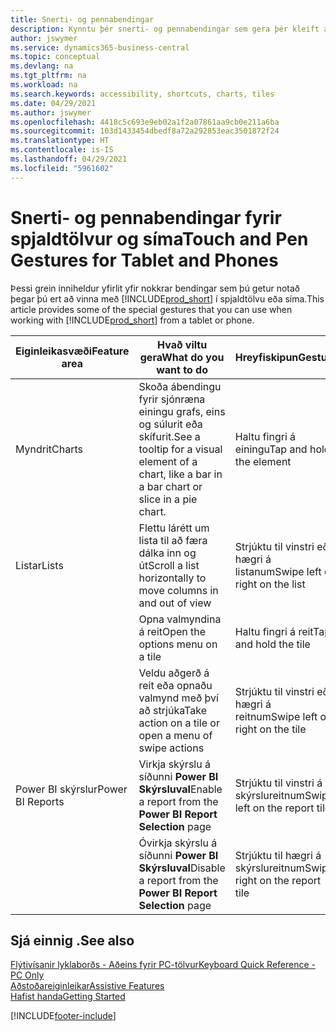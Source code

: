 ```yaml
---
title: Snerti- og pennabendingar
description: Kynntu þér snerti- og pennabendingar sem gera þér kleift að vinna á einfaldan hátt með gögn í spjaldtölvum og símum.
author: jswymer
ms.service: dynamics365-business-central
ms.topic: conceptual
ms.devlang: na
ms.tgt_pltfrm: na
ms.workload: na
ms.search.keywords: accessibility, shortcuts, charts, tiles
ms.date: 04/29/2021
ms.author: jswymer
ms.openlocfilehash: 4418c5c693e9eb02a1f2a07861aa9cb0e211a6ba
ms.sourcegitcommit: 103d1433454dbedf8a72a292853eac3501872f24
ms.translationtype: HT
ms.contentlocale: is-IS
ms.lasthandoff: 04/29/2021
ms.locfileid: "5961602"
---
```

# <a name="touch-and-pen-gestures-for-tablet-and-phones"></a><span data-ttu-id="1d99c-103">Snerti- og pennabendingar fyrir spjaldtölvur og síma</span><span class="sxs-lookup"><span data-stu-id="1d99c-103">Touch and Pen Gestures for Tablet and Phones</span></span> 

<span data-ttu-id="1d99c-104">Þessi grein inniheldur yfirlit yfir nokkrar bendingar sem þú getur notað þegar þú ert að vinna með [!INCLUDE[prod_short](includes/prod_short.md)] í spjaldtölvu eða síma.</span><span class="sxs-lookup"><span data-stu-id="1d99c-104">This article provides some of the special gestures that you can use when working with [!INCLUDE[prod_short](includes/prod_short.md)] from a tablet or phone.</span></span>

|<span data-ttu-id="1d99c-105">Eiginleikasvæði</span><span class="sxs-lookup"><span data-stu-id="1d99c-105">Feature area</span></span>|<span data-ttu-id="1d99c-106">Hvað viltu gera</span><span class="sxs-lookup"><span data-stu-id="1d99c-106">What do you want to do</span></span>|<span data-ttu-id="1d99c-107">Hreyfiskipun</span><span class="sxs-lookup"><span data-stu-id="1d99c-107">Gesture</span></span>|<span data-ttu-id="1d99c-108">Stuðningur við spjaldtölvu</span><span class="sxs-lookup"><span data-stu-id="1d99c-108">Tablet support</span></span>|<span data-ttu-id="1d99c-109">Símaþjónusta</span><span class="sxs-lookup"><span data-stu-id="1d99c-109">Phone support</span></span>|
|------------|----------------------|-------|--------------|-------------|
|<span data-ttu-id="1d99c-110">Myndrit</span><span class="sxs-lookup"><span data-stu-id="1d99c-110">Charts</span></span>|<span data-ttu-id="1d99c-111">Skoða ábendingu fyrir sjónræna einingu grafs, eins og súlurit eða skífurit.</span><span class="sxs-lookup"><span data-stu-id="1d99c-111">See a tooltip for a visual element of a chart, like a bar in a bar chart or slice in a pie chart.</span></span>|<span data-ttu-id="1d99c-112">Haltu fingri á einingu</span><span class="sxs-lookup"><span data-stu-id="1d99c-112">Tap and hold the element</span></span>|<span data-ttu-id="1d99c-113">Já</span><span class="sxs-lookup"><span data-stu-id="1d99c-113">Yes</span></span>|<span data-ttu-id="1d99c-114">Já</span><span class="sxs-lookup"><span data-stu-id="1d99c-114">Yes</span></span>|
|<span data-ttu-id="1d99c-115">Listar</span><span class="sxs-lookup"><span data-stu-id="1d99c-115">Lists</span></span>|<span data-ttu-id="1d99c-116">Flettu lárétt um lista til að færa dálka inn og út</span><span class="sxs-lookup"><span data-stu-id="1d99c-116">Scroll a list horizontally to move columns in and out of view</span></span>|<span data-ttu-id="1d99c-117">Strjúktu til vinstri eða hægri á listanum</span><span class="sxs-lookup"><span data-stu-id="1d99c-117">Swipe left or right on the list</span></span>|<span data-ttu-id="1d99c-118">Já</span><span class="sxs-lookup"><span data-stu-id="1d99c-118">Yes</span></span>|<span data-ttu-id="1d99c-119">Nr</span><span class="sxs-lookup"><span data-stu-id="1d99c-119">No</span></span>|
||<span data-ttu-id="1d99c-120">Opna valmyndina á reit</span><span class="sxs-lookup"><span data-stu-id="1d99c-120">Open the options menu on a tile</span></span>|<span data-ttu-id="1d99c-121">Haltu fingri á reit</span><span class="sxs-lookup"><span data-stu-id="1d99c-121">Tap and hold the tile</span></span>|<span data-ttu-id="1d99c-122">Já</span><span class="sxs-lookup"><span data-stu-id="1d99c-122">Yes</span></span>|<span data-ttu-id="1d99c-123">Já</span><span class="sxs-lookup"><span data-stu-id="1d99c-123">Yes</span></span>|
||<span data-ttu-id="1d99c-124">Veldu aðgerð á reit eða opnaðu valmynd með því að strjúka</span><span class="sxs-lookup"><span data-stu-id="1d99c-124">Take action on a tile or open a menu of swipe actions</span></span> |<span data-ttu-id="1d99c-125">Strjúktu til vinstri eða hægri á reitnum</span><span class="sxs-lookup"><span data-stu-id="1d99c-125">Swipe left or right on the tile</span></span>|<span data-ttu-id="1d99c-126">Nr</span><span class="sxs-lookup"><span data-stu-id="1d99c-126">No</span></span>|<span data-ttu-id="1d99c-127">Já</span><span class="sxs-lookup"><span data-stu-id="1d99c-127">Yes</span></span>|
|<span data-ttu-id="1d99c-128">Power BI skýrslur</span><span class="sxs-lookup"><span data-stu-id="1d99c-128">Power BI Reports</span></span>|<span data-ttu-id="1d99c-129">Virkja skýrslu á síðunni **Power BI Skýrsluval**</span><span class="sxs-lookup"><span data-stu-id="1d99c-129">Enable a report from the **Power BI Report Selection** page</span></span> |<span data-ttu-id="1d99c-130">Strjúktu til vinstri á skýrslureitnum</span><span class="sxs-lookup"><span data-stu-id="1d99c-130">Swipe left on the report tile</span></span>|<span data-ttu-id="1d99c-131">Nr</span><span class="sxs-lookup"><span data-stu-id="1d99c-131">No</span></span>|<span data-ttu-id="1d99c-132">Já</span><span class="sxs-lookup"><span data-stu-id="1d99c-132">Yes</span></span>|
||<span data-ttu-id="1d99c-133">Óvirkja skýrslu á síðunni **Power BI Skýrsluval**</span><span class="sxs-lookup"><span data-stu-id="1d99c-133">Disable a report from the **Power BI Report Selection** page</span></span> |<span data-ttu-id="1d99c-134">Strjúktu til hægri á skýrslureitnum</span><span class="sxs-lookup"><span data-stu-id="1d99c-134">Swipe right on the report tile</span></span>|<span data-ttu-id="1d99c-135">Nr</span><span class="sxs-lookup"><span data-stu-id="1d99c-135">No</span></span>|<span data-ttu-id="1d99c-136">Já</span><span class="sxs-lookup"><span data-stu-id="1d99c-136">Yes</span></span>|

<!-- ## Charts

Business Central built-in charts display useful information about business data and KPIs. You can get additional information about the data by using the tooltips that are available on top of the data. To access a tooltip, tap and hold or hover over the data.

-->

## <a name="see-also"></a><span data-ttu-id="1d99c-137">Sjá einnig .</span><span class="sxs-lookup"><span data-stu-id="1d99c-137">See also</span></span>

[<span data-ttu-id="1d99c-138">Flýtivísanir lyklaborðs - Aðeins fyrir PC-tölvur</span><span class="sxs-lookup"><span data-stu-id="1d99c-138">Keyboard Quick Reference - PC Only</span></span>](keyboard-shortcuts-cheatsheet.md)  
[<span data-ttu-id="1d99c-139">Aðstoðareiginleikar</span><span class="sxs-lookup"><span data-stu-id="1d99c-139">Assistive Features</span></span>](ui-accessibility.md)  
[<span data-ttu-id="1d99c-140">Hafist handa</span><span class="sxs-lookup"><span data-stu-id="1d99c-140">Getting Started</span></span>](product-get-started.md)  

[!INCLUDE[footer-include](includes/footer-banner.md)]